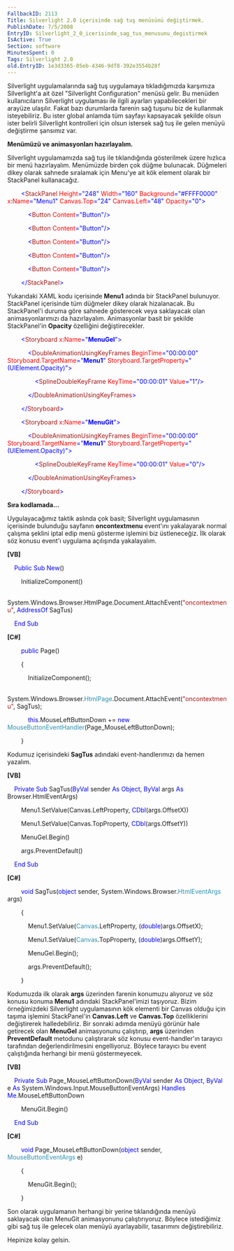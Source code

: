 ```yaml
---
FallbackID: 2113
Title: Silverlight 2.0 içerisinde sağ tuş menüsünü değiştirmek.
PublishDate: 7/5/2008
EntryID: Silverlight_2_0_icerisinde_sag_tus_menusunu_degistirmek
IsActive: True
Section: software
MinutesSpent: 0
Tags: Silverlight 2.0
old.EntryID: 1e3d3365-05eb-4346-9df8-392e3554b28f
---
```

Silverlight uygulamalarında sağ tuş uygulamaya tıkladığımızda karşımıza
Silverlight'a ait özel "Silverlight Configuration" menüsü gelir. Bu
menüden kullanıcıların Silverlight uygulaması ile ilgili ayarları
yapabilecekleri bir arayüze ulaşılır. Fakat bazı durumlarda farenin sağ
tuşunu biz de kullanmak isteyebiliriz. Bu ister global anlamda tüm
sayfayı kapsayacak şekilde olsun ister belirli Silverlight kontrolleri
için olsun istersek sağ tuş ile gelen menüyü değiştirme şansımız var.

**Menümüzü ve animasyonları hazırlayalım.**

Silverlight uygulamamızda sağ tuş ile tıklandığında gösterilmek üzere
hızlıca bir menü hazırlayalım. Menümüzde birden çok düğme bulunacak.
Düğmeleri dikey olarak sahnede sıralamak için Menu'ye ait kök element
olarak bir StackPanel kullanacağız.

<span style="color: #a31515;">        </span><span
style="color: blue;">\<</span><span
style="color: #a31515;">StackPanel</span><span style="color: red;">
Height</span><span style="color: blue;">="248"</span><span
style="color: red;"> Width</span><span
style="color: blue;">="160"</span><span style="color: red;">
Background</span><span style="color: blue;">="\#FFFF0000"</span><span
style="color: red;"> x</span><span style="color: blue;">:</span><span
style="color: red;">Name</span><span
style="color: blue;">="Menu1"</span><span style="color: red;">
Canvas.Top</span><span style="color: blue;">="24"</span><span
style="color: red;"> Canvas.Left</span><span
style="color: blue;">="48"</span><span style="color: red;">
Opacity</span><span style="color: blue;">="0"\></span>

<span style="color: #a31515;">            </span><span
style="color: blue;">\<</span><span
style="color: #a31515;">Button</span><span style="color: red;">
Content</span><span style="color: blue;">="Button"/\></span>

<span style="color: #a31515;">            </span><span
style="color: blue;">\<</span><span
style="color: #a31515;">Button</span><span style="color: red;">
Content</span><span style="color: blue;">="Button"/\></span>

<span style="color: #a31515;">            </span><span
style="color: blue;">\<</span><span
style="color: #a31515;">Button</span><span style="color: red;">
Content</span><span style="color: blue;">="Button"/\></span>

<span style="color: #a31515;">            </span><span
style="color: blue;">\<</span><span
style="color: #a31515;">Button</span><span style="color: red;">
Content</span><span style="color: blue;">="Button"/\></span>

<span style="color: #a31515;">            </span><span
style="color: blue;">\<</span><span
style="color: #a31515;">Button</span><span style="color: red;">
Content</span><span style="color: blue;">="Button"/\></span>

<span style="color: #a31515;">        </span><span
style="color: blue;">\</</span><span
style="color: #a31515;">StackPanel</span><span
style="color: blue;">\></span>

Yukarıdaki XAML kodu içerisinde **Menu1** adında bir StackPanel
bulunuyor. StackPanel içerisinde tüm düğmeler dikey olarak hizalanacak.
Bu StackPanel'i duruma göre sahnede gösterecek veya saklayacak olan
animasyonlarımızı da hazırlayalım. Animasyonlar basit bir şekilde
StackPanel'in **Opacity** özelliğini değiştirecekler.

<span style="color: #a31515;">        </span><span
style="color: blue;">\<</span><span
style="color: #a31515;">Storyboard</span><span style="color: red;">
x</span><span style="color: blue;">:</span><span
style="color: red;">Name</span><span
style="color: blue;">="**MenuGel**"\></span>

<span style="color: #a31515;">            </span><span
style="color: blue;">\<</span><span
style="color: #a31515;">DoubleAnimationUsingKeyFrames</span><span
style="color: red;"> BeginTime</span><span
style="color: blue;">="00:00:00"</span><span style="color: red;">
Storyboard.TargetName</span><span
style="color: blue;">="**Menu1**"</span><span style="color: red;">
Storyboard.TargetProperty</span><span
style="color: blue;">="(UIElement.Opacity)"\></span>

<span style="color: #a31515;">                </span><span
style="color: blue;">\<</span><span
style="color: #a31515;">SplineDoubleKeyFrame</span><span
style="color: red;"> KeyTime</span><span
style="color: blue;">="00:00:01"</span><span style="color: red;">
Value</span><span style="color: blue;">="1"/\></span>

<span style="color: #a31515;">            </span><span
style="color: blue;">\</</span><span
style="color: #a31515;">DoubleAnimationUsingKeyFrames</span><span
style="color: blue;">\></span>

<span style="color: #a31515;">        </span><span
style="color: blue;">\</</span><span
style="color: #a31515;">Storyboard</span><span
style="color: blue;">\></span>

<span style="color: #a31515;">        </span><span
style="color: blue;">\<</span><span
style="color: #a31515;">Storyboard</span><span style="color: red;">
x</span><span style="color: blue;">:</span><span
style="color: red;">Name</span><span
style="color: blue;">="**MenuGit**"\></span>

<span style="color: #a31515;">            </span><span
style="color: blue;">\<</span><span
style="color: #a31515;">DoubleAnimationUsingKeyFrames</span><span
style="color: red;"> BeginTime</span><span
style="color: blue;">="00:00:00"</span><span style="color: red;">
Storyboard.TargetName</span><span
style="color: blue;">="**Menu1**"</span><span style="color: red;">
Storyboard.TargetProperty</span><span
style="color: blue;">="(UIElement.Opacity)"\></span>

<span style="color: #a31515;">                </span><span
style="color: blue;">\<</span><span
style="color: #a31515;">SplineDoubleKeyFrame</span><span
style="color: red;"> KeyTime</span><span
style="color: blue;">="00:00:01"</span><span style="color: red;">
Value</span><span style="color: blue;">="0"/\></span>

<span style="color: #a31515;">            </span><span
style="color: blue;">\</</span><span
style="color: #a31515;">DoubleAnimationUsingKeyFrames</span><span
style="color: blue;">\></span>

<span style="color: #a31515;">        </span><span
style="color: blue;">\</</span><span
style="color: #a31515;">Storyboard</span><span
style="color: blue;">\></span>

**Sıra kodlamada...**

Uygulayacağımız taktik aslında çok basit; Silverlight uygulamasının
içerisinde bulunduğu sayfanın **oncontextmenu** event'ını yakalayarak
normal çalışma şeklini iptal edip menü gösterme işlemini biz
üstleneceğiz. İlk olarak söz konusu event'ı uygulama açılışında
yakalayalım.

**[VB]**

    <span style="color: blue;">Public</span> <span
style="color: blue;">Sub</span> <span style="color: blue;">New</span>()

        InitializeComponent()

        System.Windows.Browser.HtmlPage.Document.AttachEvent(<span
style="color: #a31515;">"oncontextmenu"</span>, <span
style="color: blue;">AddressOf</span> SagTus)

    <span style="color: blue;">End</span> <span
style="color: blue;">Sub</span>

**[C\#]**

        <span style="color: blue;">public</span> Page()

        {

            InitializeComponent();

            System.Windows.Browser.<span
style="color: #2b91af;">HtmlPage</span>.Document.AttachEvent(<span
style="color: #a31515;">"oncontextmenu"</span>, SagTus);

            <span
style="color: blue;">this</span>.MouseLeftButtonDown += <span
style="color: blue;">new</span> <span
style="color: #2b91af;">MouseButtonEventHandler</span>(Page\_MouseLeftButtonDown);

        }

Kodumuz içerisindeki **SagTus** adındaki event-handlerımızı da hemen
yazalım.

**[VB]**

    <span style="color: blue;">Private</span> <span
style="color: blue;">Sub</span> SagTus(<span
style="color: blue;">ByVal</span> sender <span
style="color: blue;">As</span> <span style="color: blue;">Object</span>,
<span style="color: blue;">ByVal</span> args <span
style="color: blue;">As</span> Browser.HtmlEventArgs)

        Menu1.SetValue(Canvas.LeftProperty, <span
style="color: blue;">CDbl</span>(args.OffsetX))

        Menu1.SetValue(Canvas.TopProperty, <span
style="color: blue;">CDbl</span>(args.OffsetY))

        MenuGel.Begin()

        args.PreventDefault()

    <span style="color: blue;">End</span> <span
style="color: blue;">Sub</span>

**[C\#]**

        <span style="color: blue;">void</span> SagTus(<span
style="color: blue;">object</span> sender, System.Windows.Browser.<span
style="color: #2b91af;">HtmlEventArgs</span> args)

        {

            Menu1.SetValue(<span
style="color: #2b91af;">Canvas</span>.LeftProperty, (<span
style="color: blue;">double</span>)args.OffsetX);

            Menu1.SetValue(<span
style="color: #2b91af;">Canvas</span>.TopProperty, (<span
style="color: blue;">double</span>)args.OffsetY);

            MenuGel.Begin();

            args.PreventDefault();

        }

Kodumuzda ilk olarak **args** üzerinden farenin konumuzu alıyoruz ve söz
konusu konuma **Menu1** adındaki StackPanel'imizi taşıyoruz. Bizim
örneğimizdeki Silverlight uygulamasının kök elementi bir Canvas olduğu
için taşıma işlemini StackPanel'in **Canvas.Left** ve **Canvas.Top**
özelliklerini değiştirerek halledebiliriz. Bir sonraki adımda menüyü
görünür hale getirecek olan **MenuGel** animasyonunu çalıştırıp,
**args** üzerinden **PreventDefault** metodunu çalıştırarak söz konusu
event-handler'ın tarayıcı tarafından değerlendirilmesini engelliyoruz.
Böylece tarayıcı bu event çalıştığında herhangi bir menü göstermeyecek.

**[VB]**

    <span style="color: blue;">Private</span> <span
style="color: blue;">Sub</span> Page\_MouseLeftButtonDown(<span
style="color: blue;">ByVal</span> sender <span
style="color: blue;">As</span> <span style="color: blue;">Object</span>,
<span style="color: blue;">ByVal</span> e <span
style="color: blue;">As</span>
System.Windows.Input.MouseButtonEventArgs) <span
style="color: blue;">Handles</span> <span
style="color: blue;">Me</span>.MouseLeftButtonDown

        MenuGit.Begin()

    <span style="color: blue;">End</span> <span
style="color: blue;">Sub</span>

**[C\#]**

        <span style="color: blue;">void</span>
Page\_MouseLeftButtonDown(<span style="color: blue;">object</span>
sender, <span style="color: #2b91af;">MouseButtonEventArgs</span> e)

        {

            MenuGit.Begin();

        }

Son olarak uygulamanın herhangi bir yerine tıklandığında menüyü
saklayacak olan MenuGit animasyonunu çalıştırıyoruz. Böylece istediğimiz
gibi sağ tuş ile gelecek olan menüyü ayarlayabilir, tasarımını
değiştirebiliriz.

Hepinize kolay gelsin.


